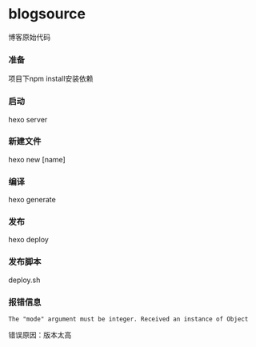 # blogsource
博客原始代码
### 准备
项目下npm install安装依赖
### 启动
hexo server
### 新建文件
hexo new [name]
### 编译
hexo generate
### 发布
hexo deploy
### 发布脚本
deploy.sh

### 报错信息

```
The "mode" argument must be integer. Received an instance of Object
```

错误原因：版本太高

